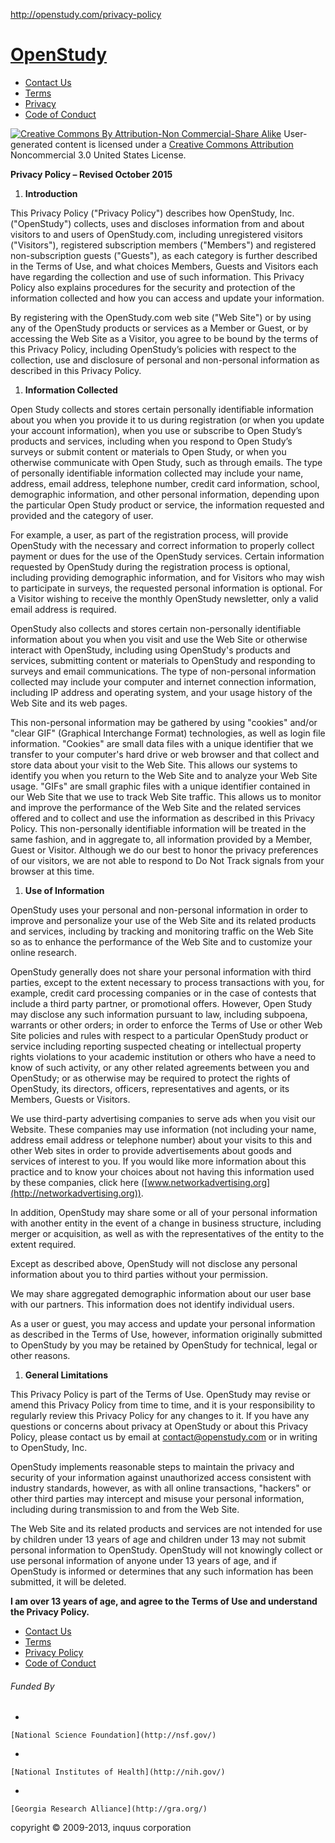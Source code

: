 http://openstudy.com/privacy-policy

[OpenStudy](/)
==============

-   [Contact Us](mailto:contact@brainly.com)
-   [Terms](/terms-and-conditions)
-   <a href="/privacy-policy" class="current">Privacy</a>
-   [Code of Conduct](/code-of-conduct)

<a href="http://creativecommons.org/licenses/by-nc-sa/3.0/" class="cc-image"><img src="/images/creative-commons-logo.png" alt="Creative Commons By Attribution-Non Commercial-Share Alike" /></a>
User-generated content is licensed under a [Creative Commons Attribution](http://creativecommons.org/licenses/by-nc-sa/3.0/) Noncommercial 3.0 United States License.

**Privacy Policy – Revised October 2015**

1.  **Introduction**

This Privacy Policy ("Privacy Policy") describes how OpenStudy, Inc. ("OpenStudy") collects, uses and discloses information from and about visitors to and users of OpenStudy.com, including unregistered visitors ("Visitors"), registered subscription members ("Members") and registered non-subscription guests ("Guests"), as each category is further described in the Terms of Use, and what choices Members, Guests and Visitors each have regarding the collection and use of such information. This Privacy Policy also explains procedures for the security and protection of the information collected and how you can access and update your information.

By registering with the OpenStudy.com web site ("Web Site") or by using any of the OpenStudy products or services as a Member or Guest, or by accessing the Web Site as a Visitor, you agree to be bound by the terms of this Privacy Policy, including OpenStudy’s policies with respect to the collection, use and disclosure of personal and non-personal information as described in this Privacy Policy.

1.  **Information Collected**

Open Study collects and stores certain personally identifiable information about you when you provide it to us during registration (or when you update your account information), when you use or subscribe to Open Study’s products and services, including when you respond to Open Study’s surveys or submit content or materials to Open Study, or when you otherwise communicate with Open Study, such as through emails. The type of personally identifiable information collected may include your name, address, email address, telephone number, credit card information, school, demographic information, and other personal information, depending upon the particular Open Study product or service, the information requested and provided and the category of user.

For example, a user, as part of the registration process, will provide OpenStudy with the necessary and correct information to properly collect payment or dues for the use of the OpenStudy services. Certain information requested by OpenStudy during the registration process is optional, including providing demographic information, and for Visitors who may wish to participate in surveys, the requested personal information is optional. For a Visitor wishing to receive the monthly OpenStudy newsletter, only a valid email address is required.

OpenStudy also collects and stores certain non-personally identifiable information about you when you visit and use the Web Site or otherwise interact with OpenStudy, including using OpenStudy's products and services, submitting content or materials to OpenStudy and responding to surveys and email communications. The type of non-personal information collected may include your computer and internet connection information, including IP address and operating system, and your usage history of the Web Site and its web pages.

This non-personal information may be gathered by using "cookies" and/or "clear GIF" (Graphical Interchange Format) technologies, as well as login file information. "Cookies" are small data files with a unique identifier that we transfer to your computer's hard drive or web browser and that collect and store data about your visit to the Web Site. This allows our systems to identify you when you return to the Web Site and to analyze your Web Site usage. "GIFs" are small graphic files with a unique identifier contained in our Web Site that we use to track Web Site traffic. This allows us to monitor and improve the performance of the Web Site and the related services offered and to collect and use the information as described in this Privacy Policy. This non-personally identifiable information will be treated in the same fashion, and in aggregate to, all information provided by a Member, Guest or Visitor. Although we do our best to honor the privacy preferences of our visitors, we are not able to respond to Do Not Track signals from your browser at this time.

1.  **Use of Information**

OpenStudy uses your personal and non-personal information in order to improve and personalize your use of the Web Site and its related products and services, including by tracking and monitoring traffic on the Web Site so as to enhance the performance of the Web Site and to customize your online research.

OpenStudy generally does not share your personal information with third parties, except to the extent necessary to process transactions with you, for example, credit card processing companies or in the case of contests that include a third party partner, or promotional offers. However, Open Study may disclose any such information pursuant to law, including subpoena, warrants or other orders; in order to enforce the Terms of Use or other Web Site policies and rules with respect to a particular OpenStudy product or service including reporting suspected cheating or intellectual property rights violations to your academic institution or others who have a need to know of such activity, or any other related agreements between you and OpenStudy; or as otherwise may be required to protect the rights of OpenStudy, its directors, officers, representatives and agents, or its Members, Guests or Visitors.

We use third-party advertising companies to serve ads when you visit our Website. These companies may use information (not including your name, address email address or telephone number) about your visits to this and other Web sites in order to provide advertisements about goods and services of interest to you. If you would like more information about this practice and to know your choices about not having this information used by these companies, click here ([www.networkadvertising.org](http://networkadvertising.org)).

In addition, OpenStudy may share some or all of your personal information with another entity in the event of a change in business structure, including merger or acquisition, as well as with the representatives of the entity to the extent required.

Except as described above, OpenStudy will not disclose any personal information about you to third parties without your permission.

We may share aggregated demographic information about our user base with our partners. This information does not identify individual users.

As a user or guest, you may access and update your personal information as described in the Terms of Use, however, information originally submitted to OpenStudy by you may be retained by OpenStudy for technical, legal or other reasons.

1.  **General Limitations**

This Privacy Policy is part of the Terms of Use. OpenStudy may revise or amend this Privacy Policy from time to time, and it is your responsibility to regularly review this Privacy Policy for any changes to it. If you have any questions or concerns about privacy at OpenStudy or about this Privacy Policy, please contact us by email at contact@openstudy.com or in writing to OpenStudy, Inc.

OpenStudy implements reasonable steps to maintain the privacy and security of your information against unauthorized access consistent with industry standards, however, as with all online transactions, "hackers" or other third parties may intercept and misuse your personal information, including during transmission to and from the Web Site.

The Web Site and its related products and services are not intended for use by children under 13 years of age and children under 13 may not submit personal information to OpenStudy. OpenStudy will not knowingly collect or use personal information of anyone under 13 years of age, and if OpenStudy is informed or determines that any such information has been submitted, it will be deleted.

**I am over 13 years of age, and agree to the Terms of Use and understand the Privacy Policy.**

-   [Contact Us](mailto:contact@openstudy.com)
-   [Terms](/terms-and-conditions)
-   [Privacy Policy](/privacy-policy)
-   [Code of Conduct](/code-of-conduct)

###### Funded By

-   

    [National Science Foundation](http://nsf.gov/)
-   

    [National Institutes of Health](http://nih.gov/)
-   

    [Georgia Research Alliance](http://gra.org/)

copyright © 2009-2013, inquus corporation


